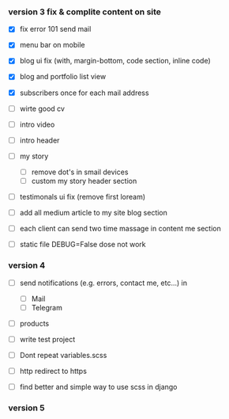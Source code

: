 ### version 3 fix & complite content on site

- [X] fix error 101 send mail
- [X] menu bar on mobile
- [X] blog ui fix (with, margin-bottom, code section, inline code)
- [X] blog and portfolio list view
- [X] subscribers once for each mail address

- [ ] wirte good cv
- [ ] intro video 
- [ ] intro header 
- [ ] my story
    - [ ] remove dot's in smail devices
    - [ ] custom my story header section
- [ ] testimonals ui fix (remove first loream)
- [ ] add all medium article to my site blog section
- [ ] each client can send two time massage in content me section
- [ ] static file DEBUG=False dose not work

### version 4

- [ ] send notifications (e.g. errors, contact me, etc...) in
    - [ ] Mail
    - [ ] Telegram
- [ ] products
- [ ] write test project
- [ ] Dont repeat variables.scss
- [ ] http redirect to https
- [ ] find better and simple way to use scss in django


### version 5